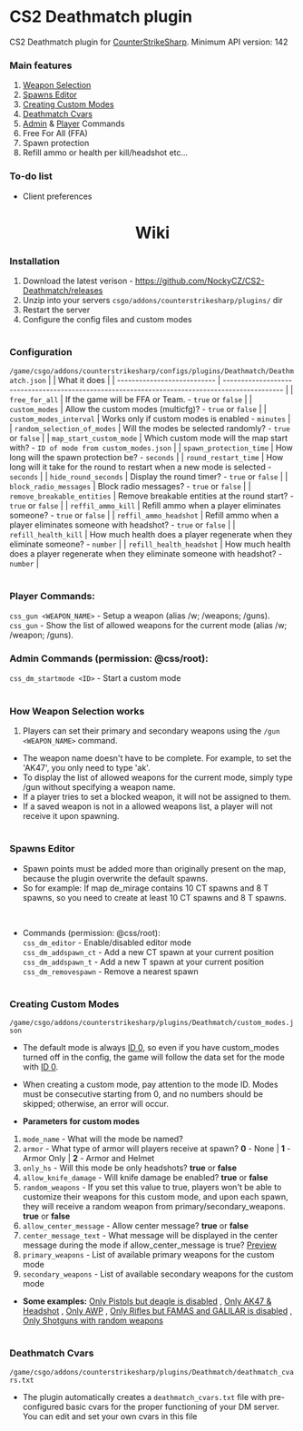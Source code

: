 # CS2 Deathmatch plugin
CS2 Deathmatch plugin for [CounterStrikeSharp](https://github.com/roflmuffin/CounterStrikeSharp). Minimum API version: 142

### Main features
1. [Weapon Selection](#how-weapon-selection-works)
2. [Spawns Editor](#spawns-editor)
3. [Creating Custom Modes](#creating-custom-modes)
4. [Deathmatch Cvars](#deathmatch-cvars)
5. [Admin](#admin-commands-permission-cssroot) & [Player](#player-commands) Commands
6. Free For All (FFA)
7. Spawn protection
8. Refill ammo or health per kill/headshot
etc...

### To-do list
- Client preferences

<h1 align="center">Wiki</h1>

### Installation
1. Download the latest verison - https://github.com/NockyCZ/CS2-Deathmatch/releases
2. Unzip into your servers `csgo/addons/counterstrikesharp/plugins/` dir
3. Restart the server
4. Configure the config files and custom modes
<h1></h1>

### Configuration
```/game/csgo/addons/counterstrikesharp/configs/plugins/Deathmatch/Deathmatch.json```
|                             | What it does                                                                                   |
| --------------------------- | ---------------------------------------------------------------------------------------------- |
| `free_for_all`              | If the game will be FFA or Team. - `true` or `false`                                           |
| `custom_modes`              | Allow the custom modes (multicfg)? - `true` or `false`                                         |
| `custom_modes_interval`     | Works only if custom modes is enabled - `minutes`                                              |
| `random_selection_of_modes` | Will the modes be selected randomly? - `true` or `false`                                       |
| `map_start_custom_mode`     | Which custom mode will the map start with? - `ID of mode from custom_modes.json`               |
| `spawn_protection_time`     | How long will the spawn protection be? - `seconds`                                             |
| `round_restart_time`        | How long will it take for the round to restart when a new mode is selected - `seconds`         |
| `hide_round_seconds`        | Display the round timer? - `true` or `false`                                                   |
| `block_radio_messages`      | Block radio messages? - `true` or `false`                                                      |
| `remove_breakable_entities` | Remove breakable entities at the round start? - `true` or `false`                              |
| `reffil_ammo_kill`          | Refill ammo when a player eliminates someone? - `true` or `false`                              |
| `reffil_ammo_headshot`      | Refill ammo when a player eliminates someone with headshot? - `true` or `false`                |
| `refill_health_kill`        | How much health does a player regenerate when they eliminate someone? - `number`               |
| `refill_health_headshot`    | How much health does a player regenerate when they eliminate someone with headshot? - `number` |
<h1></h1>

### Player Commands:
`css_gun <WEAPON_NAME>` - Setup a weapon (alias /w; /weapons; /guns).<br>
`css_gun` - Show the list of allowed weapons for the current mode (alias /w; /weapon; /guns).

### Admin Commands (permission: @css/root):
`css_dm_startmode <ID>` - Start a custom mode<br>
<h1></h1>

### How Weapon Selection works
1. Players can set their primary and secondary weapons using the `/gun <WEAPON_NAME>` command. 
- The weapon name doesn't have to be complete. For example, to set the 'AK47', you only need to type 'ak'. 
- To display the list of allowed weapons for the current mode, simply type /gun without specifying a weapon name.
- If a player tries to set a blocked weapon, it will not be assigned to them.
- If a saved weapon is not in a allowed weapons list, a player will not receive it upon spawning.
<h1></h1>

### Spawns Editor
- Spawn points must be added more than originally present on the map, because the plugin overwrite the default spawns.
- So for example: If map de_mirage contains 10 CT spawns and 8 T spawns, so you need to create at least 10 CT spawns and 8 T spawns.
<br>

- Commands (permission: @css/root): <br>
`css_dm_editor` - Enable/disabled editor mode<br>
`css_dm_addspawn_ct` - Add a new CT spawn at your current position <br>
`css_dm_addspawn_t` - Add a new T spawn at your current position<br>
`css_dm_removespawn` - Remove a nearest spawn
<h1></h1>

### Creating Custom Modes
```/game/csgo/addons/counterstrikesharp/plugins/Deathmatch/custom_modes.json```
- The default mode is always [ID 0](https://i.imgur.com/mbmiOF6.png), so even if you have custom_modes turned off in the config, the game will follow the data set for the mode with [ID 0](https://i.imgur.com/mbmiOF6.png).
- When creating a custom mode, pay attention to the mode ID. Modes must be consecutive starting from 0, and no numbers should be skipped; otherwise, an error will occur.

- <b>Parameters for custom modes</b>
1. `mode_name` - What will the mode be named?
2. `armor` - What type of armor will players receive at spawn? <b>0</b> - None | <b>1</b> - Armor Only | <b>2</b> - Armor and Helmet
3. `only_hs` - Will this mode be only headshots? <b>true</b> or <b>false</b>
4. `allow_knife_damage` - Will knife damage be enabled? <b>true</b> or <b>false</b>
5. `random_weapons` - If you set this value to true, players won't be able to customize their weapons for this custom mode, and upon each spawn, they will receive a random weapon from primary/secondary_weapons. <b>true</b> or <b>false</b>
6. `allow_center_message` - Allow center message? <b>true</b> or <b>false</b>
7. `center_message_text` - What message will be displayed in the center message during the mode if allow_center_message is true? [Preview](https://i.imgur.com/rNNGcpa.png)
8. `primary_weapons` - List of available primary weapons for the custom mode
9. `secondary_weapons` - List of available secondary weapons for the custom mode

- <b>Some examples:</b> [Only Pistols but deagle is disabled](https://github.com/NockyCZ/CS2-Deathmatch/blob/main/Custom%20Modes%20Examples/Only_pistols.md) , [Only AK47 & Headshot](https://github.com/NockyCZ/CS2-Deathmatch/blob/main/Custom%20Modes%20Examples/Only_AK47.md) , [Only AWP](https://github.com/NockyCZ/CS2-Deathmatch/blob/main/Custom%20Modes%20Examples/Only_awp.md) , [Only Rifles but FAMAS and GALILAR is disabled](https://github.com/NockyCZ/CS2-Deathmatch/blob/main/Custom%20Modes%20Examples/Only_rifles.md) , [Only Shotguns with random weapons](https://github.com/NockyCZ/CS2-Deathmatch/blob/main/Custom%20Modes%20Examples/Only_shotguns.md)
<h1></h1>

### Deathmatch Cvars
```/game/csgo/addons/counterstrikesharp/plugins/Deathmatch/deathmatch_cvars.txt```
- The plugin automatically creates a `deathmatch_cvars.txt` file with pre-configured basic cvars for the proper functioning of your DM server. You can edit and set your own cvars in this file
